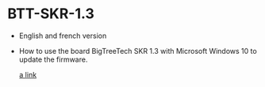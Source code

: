 # BTT-SKR-1.3

  - English and french version

 - How to use the board BigTreeTech SKR 1.3 with Microsoft Windows 10 to update the firmware.
 
 	[a link](https://github.com/harpagophytum/BTT-SKR-1.3/blob/main/BigTreeTech-skr-1.3-installation-anglais.txt)
